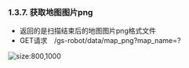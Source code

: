 ### 1.3.7. 获取地图图片png

  - 返回的是扫描结束后的地图图片png格式文件
  - GET请求　/gs-robot/data/map_png?map_name=?
 
  ![size:800,1000](http://39.98.34.145/storage/2021/04-01/YMIT1Bmen7ruIcdXWxDRVpIWIK4krZk2Eee3RFvB.png)